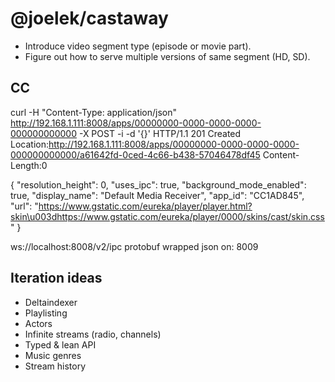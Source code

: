 # @joelek/castaway

* Introduce video segment type (episode or movie part).
* Figure out how to serve multiple versions of same segment (HD, SD).

## CC

curl -H "Content-Type: application/json" http://192.168.1.111:8008/apps/00000000-0000-0000-0000-000000000000 -X POST -i -d '{}'
HTTP/1.1 201 Created
Location:http://192.168.1.111:8008/apps/00000000-0000-0000-0000-000000000000/a61642fd-0ced-4c66-b438-57046478df45
Content-Length:0

{
	"resolution_height": 0,
	"uses_ipc": true,
	"background_mode_enabled": true,
	"display_name": "Default Media Receiver",
	"app_id": "CC1AD845",
	"url": "https://www.gstatic.com/eureka/player/player.html?skin\u003dhttps://www.gstatic.com/eureka/player/0000/skins/cast/skin.css"
}

ws://localhost:8008/v2/ipc
protobuf wrapped json on: 8009


## Iteration ideas

* Deltaindexer
* Playlisting
* Actors
* Infinite streams (radio, channels)
* Typed & lean API
* Music genres
* Stream history
